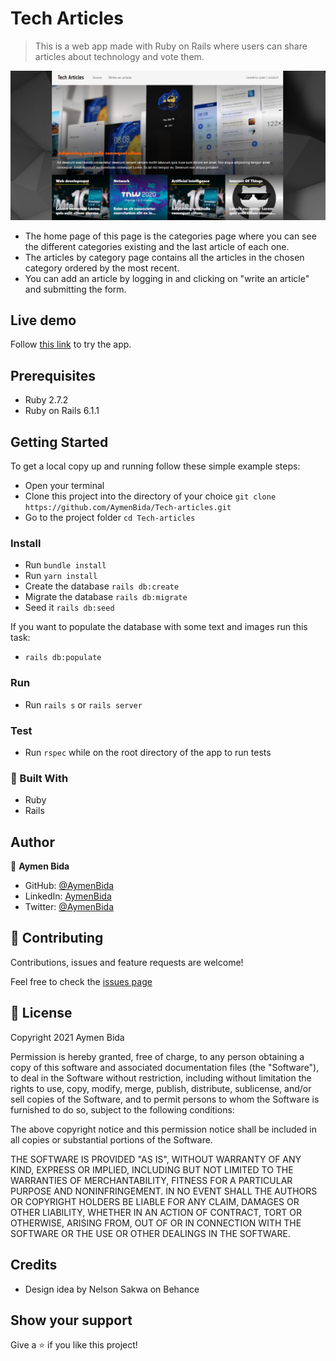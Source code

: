 # Tech Articles

> This is a web app made with Ruby on Rails where users can share articles about technology and vote them.


![screenshot](app/assets/images/tech_articles.png)

- The home page of this page is the categories page where you can see the different categories existing and the last
article of each one.
- The articles by category page contains all the articles in the chosen category ordered by the most recent.
- You can add an article by logging in and clicking on "write an article" and submitting the form.
## Live demo

Follow [this link](https://blooming-beyond-18904.herokuapp.com/) to try the app.

## Prerequisites

- Ruby 2.7.2
- Ruby on Rails 6.1.1

## Getting Started

To get a local copy up and running follow these simple example steps:

- Open your terminal
- Clone this project into the directory of your choice `git clone https://github.com/AymenBida/Tech-articles.git`
- Go to the project folder `cd Tech-articles`

### Install

- Run `bundle install`
- Run `yarn install`
- Create the database `rails db:create` 
- Migrate the database `rails db:migrate`
- Seed it `rails db:seed`

If you want to populate the database with some text and images run this task:
- `rails db:populate`

### Run

- Run `rails s` or `rails server`

### Test

- Run `rspec` while on the root directory of the app to run tests
    
### :hammer: Built With

* Ruby
* Rails

## Author

👤 **Aymen Bida**

- GitHub: [@AymenBida](https://github.com/AymenBida)
- LinkedIn: [AymenBida](https://www.linkedin.com/in/aymenbida/)
- Twitter: [@AymenBida](https://twitter.com/AymenBida)

## 🤝 Contributing

Contributions, issues and feature requests are welcome!

Feel free to check the [issues page](https://github.com/AymenBida/Tech-articles/issues)

## 📝 License

Copyright 2021 Aymen Bida

Permission is hereby granted, free of charge, to any person obtaining a copy of this software and associated documentation files (the "Software"), to deal in the Software without restriction, including without limitation the rights to use, copy, modify, merge, publish, distribute, sublicense, and/or sell copies of the Software, and to permit persons to whom the Software is furnished to do so, subject to the following conditions:

The above copyright notice and this permission notice shall be included in all copies or substantial portions of the Software.

THE SOFTWARE IS PROVIDED "AS IS", WITHOUT WARRANTY OF ANY KIND, EXPRESS OR IMPLIED, INCLUDING BUT NOT LIMITED TO THE WARRANTIES OF MERCHANTABILITY, FITNESS FOR A PARTICULAR PURPOSE AND NONINFRINGEMENT. IN NO EVENT SHALL THE AUTHORS OR COPYRIGHT HOLDERS BE LIABLE FOR ANY CLAIM, DAMAGES OR OTHER LIABILITY, WHETHER IN AN ACTION OF CONTRACT, TORT OR OTHERWISE, ARISING FROM, OUT OF OR IN CONNECTION WITH THE SOFTWARE OR THE USE OR OTHER DEALINGS IN THE SOFTWARE.

## Credits

- Design idea by Nelson Sakwa on Behance

## Show your support

Give a ⭐️ if you like this project!
